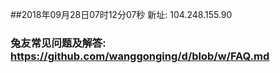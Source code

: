 ##2018年09月28日07时12分07秒 新址: 104.248.155.90
### 兔友常见问题及解答: https://github.com/wanggonging/d/blob/w/FAQ.md
